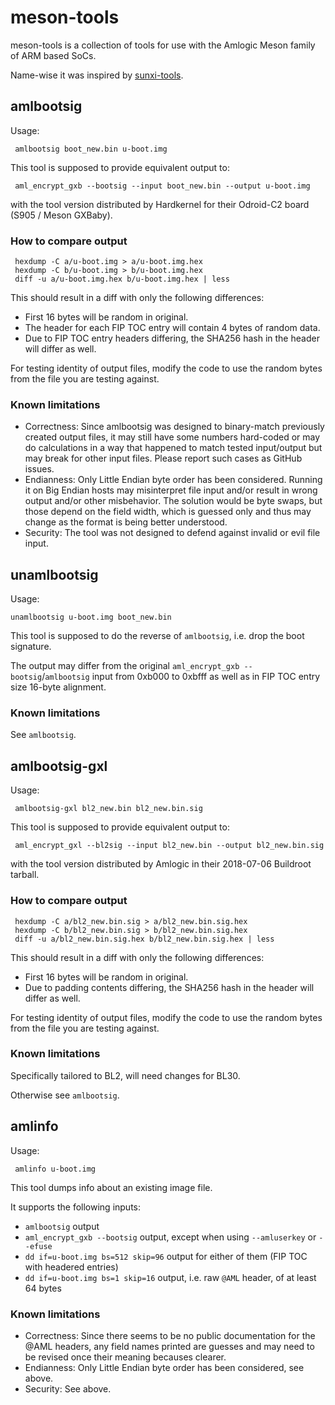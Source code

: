 # meson-tools

meson-tools is a collection of tools for use with the Amlogic Meson family of ARM based SoCs.

Name-wise it was inspired by [sunxi-tools](https://github.com/linux-sunxi/sunxi-tools/).

## amlbootsig

Usage:
```
 amlbootsig boot_new.bin u-boot.img
```

This tool is supposed to provide equivalent output to:
```
 aml_encrypt_gxb --bootsig --input boot_new.bin --output u-boot.img
```
with the tool version distributed by Hardkernel for their Odroid-C2 board (S905 / Meson GXBaby).

### How to compare output

```
 hexdump -C a/u-boot.img > a/u-boot.img.hex
 hexdump -C b/u-boot.img > b/u-boot.img.hex
 diff -u a/u-boot.img.hex b/u-boot.img.hex | less
```

This should result in a diff with only the following differences:

* First 16 bytes will be random in original.
* The header for each FIP TOC entry will contain 4 bytes of random data.
* Due to FIP TOC entry headers differing, the SHA256 hash in the header will differ as well.

For testing identity of output files, modify the code to use the random bytes from the file you are testing against.

### Known limitations

* Correctness: Since amlbootsig was designed to binary-match previously created output files, it may still have some numbers hard-coded or may do calculations in a way that happened to match tested input/output but may break for other input files. Please report such cases as GitHub issues.
* Endianness: Only Little Endian byte order has been considered. Running it on Big Endian hosts may misinterpret file input and/or result in wrong output and/or other misbehavior. The solution would be byte swaps, but those depend on the field width, which is guessed only and thus may change as the format is being better understood.
* Security: The tool was not designed to defend against invalid or evil file input.

## unamlbootsig

Usage:
```
unamlbootsig u-boot.img boot_new.bin
```

This tool is supposed to do the reverse of `amlbootsig`, i.e. drop the boot signature.

The output may differ from the original `aml_encrypt_gxb --bootsig`/`amlbootsig` input from 0xb000 to 0xbfff as well as in FIP TOC entry size 16-byte alignment.

### Known limitations

See `amlbootsig`.

## amlbootsig-gxl

Usage:
```
 amlbootsig-gxl bl2_new.bin bl2_new.bin.sig
```

This tool is supposed to provide equivalent output to:
```
 aml_encrypt_gxl --bl2sig --input bl2_new.bin --output bl2_new.bin.sig
```
with the tool version distributed by Amlogic in their 2018-07-06 Buildroot tarball.

### How to compare output

```
 hexdump -C a/bl2_new.bin.sig > a/bl2_new.bin.sig.hex
 hexdump -C b/bl2_new.bin.sig > b/bl2_new.bin.sig.hex
 diff -u a/bl2_new.bin.sig.hex b/bl2_new.bin.sig.hex | less
```

This should result in a diff with only the following differences:

* First 16 bytes will be random in original.
* Due to padding contents differing, the SHA256 hash in the header will differ as well.

For testing identity of output files, modify the code to use the random bytes from the file you are testing against.

### Known limitations

Specifically tailored to BL2, will need changes for BL30.

Otherwise see `amlbootsig`.

## amlinfo

Usage:
```
 amlinfo u-boot.img
```

This tool dumps info about an existing image file.

It supports the following inputs:
* `amlbootsig` output
* `aml_encrypt_gxb --bootsig` output, except when using `--amluserkey` or `--efuse`
* `dd if=u-boot.img bs=512 skip=96` output for either of them (FIP TOC with headered entries)
* `dd if=u-boot.img bs=1 skip=16` output, i.e. raw `@AML` header, of at least 64 bytes

### Known limitations

* Correctness: Since there seems to be no public documentation for the @AML headers, any field names printed are guesses and may need to be revised once their meaning becauses clearer.
* Endianness: Only Little Endian byte order has been considered, see above.
* Security: See above.
